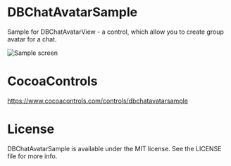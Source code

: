 # DBChatAvatarSample

Sample for DBChatAvatarView - a control, which allow you to create group avatar for a chat.


![Sample screen](https://github.com/medinaonly/DBChatAvatarSample/blob/master/Screens/SampleScreen.png)

# CocoaControls
https://www.cocoacontrols.com/controls/dbchatavatarsample

# License

DBChatAvatarSample is available under the MIT license. See the LICENSE file for more info.
